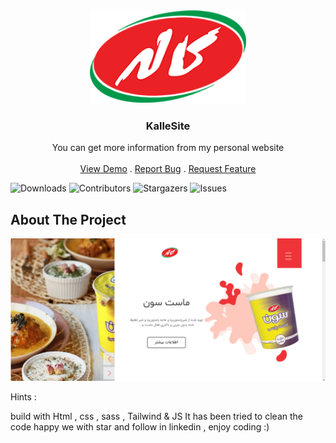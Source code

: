 <br/>
<p align="center">
  <a href="https://arshiafarrokhi.github.io/KalleSite/">
    <img src="assets/images/kale logo.png" alt="Logo" width="250" height="150">
  </a>

  <h3 align="center">KalleSite</h3>

  <p align="center">
    You can get more information from my personal website
    <br/>
    <br/>
    <a href="https://arshiafarrokhi.github.io/KalleSite/">View Demo</a>
    .
    <a href="https://arshiafarrokhi.github.io/KalleSite/issues">Report Bug</a>
    .
    <a href="https://arshiafarrokhi.github.io/KalleSite/issues">Request Feature</a>
  </p>
</p>

![Downloads](https://img.shields.io/github/downloads/arshiafarrokhi/BitCoinLivePrice/total) ![Contributors](https://img.shields.io/github/contributors/arshiafarrokhi/BitCoinLivePrice?color=dark-green) ![Stargazers](https://img.shields.io/github/stars/arshiafarrokhi/BitCoinLivePrice?style=social) ![Issues](https://img.shields.io/github/issues/arshiafarrokhi/BitCoinLivePrice) 

## About The Project

<img src="\assets\images\Untitled.png" alt="about">

Hints :

build with Html , css , sass , Tailwind & JS
It has been tried to clean the code
happy we with star and follow in linkedin , enjoy coding :)



